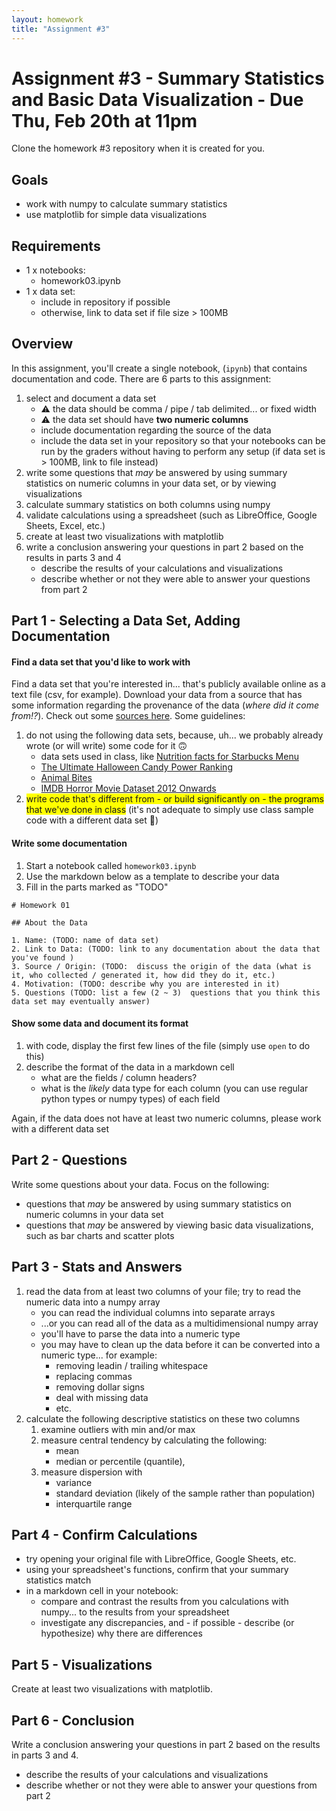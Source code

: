 ```yaml
---
layout: homework
title: "Assignment #3"
---
```

<style>
.hl {
	background-color: yellow;
}
img {
    border: 1px solid #000;
}

.warning {
    background-color: yellow;
    color: #aa1122;
    font-weight: bold;
}

.hidden {
    display: none;
}

.hintButton {
    color: #7788ff;
    cursor: pointer;
}
</style>
<script>
document.addEventListener('DOMContentLoaded', hideHints);

function hideHints(evt) {
    document.querySelectorAll('.hint').forEach((ele, i) => {
        const div = document.createElement('div');
        div.id = 'hint' + i + 'Button';
        ele.id = 'hint' + i;
        ele.classList.add('hidden');
        div.addEventListener('click', onClick);
        div.textContent = 'Show Hint';
        div.className = 'hintButton';
        ele.parentNode.insertBefore(div, ele);
    });

}

function onClick(evt) {
    const hintId = this.id.replace('Button', '');
    const hint = document.getElementById(hintId);
    hint.classList.toggle('hidden');
    this.textContent = this.textConent === 'Show Hint' ? 'Hide Hint' : 'Show Hint';
}
</script>

# Assignment #3 - Summary Statistics and Basic Data Visualization - Due Thu, Feb 20th at 11pm

Clone the homework #3 repository when it is created for you.

## Goals

* work with numpy to calculate summary statistics
* use matplotlib for simple data visualizations

## Requirements

* 1 x notebooks:
	* homework03.ipynb
* 1 x data set:
	* include in repository if possible
	* otherwise, link to data set if file size &gt; 100MB


## Overview

In this assignment, you'll create a single notebook, (`ipynb`) that contains documentation and code. There are 6 parts to this assignment:

1. select and document a data set
	* ⚠️ the data should be comma / pipe / tab delimited... or fixed width
	* ⚠️ the data set should have __two numeric columns__
	* include documentation regarding the source of the data
	* include the data set in your repository so that your notebooks can be run by the graders without having to perform any setup (if data set is &gt; 100MB, link to file instead)
2. write some questions that _may_ be answered by using summary statistics on numeric columns in your data set, or by viewing visualizations
3. calculate summary statistics on both columns using numpy
4. validate calculations using a spreadsheet (such as LibreOffice, Google Sheets, Excel, etc.)
5. create at least two visualizations with matplotlib
6. write a conclusion answering your questions in part 2 based on the results in parts 3 and 4
	* describe the results of your calculations and visualizations
	* describe whether or not they were able to answer your questions from part 2


## Part 1 - Selecting a Data Set, Adding Documentation


#### Find a data set that you'd like to work with

Find a data set that you're interested in... that's publicly available online as a text file (csv, for example). Download your data from a source that has some information regarding the provenance of the data (_where did it come from!?_). Check out some [sources here](../data-sets.html). Some guidelines:

1. do not using the following data sets, because, uh... we probably already wrote (or will write) some code for it 🙃
	* data sets used in class, like [Nutrition facts for Starbucks Menu](https://www.kaggle.com/starbucks/starbucks-menu)	
	* [The Ultimate Halloween Candy Power Ranking](https://www.kaggle.com/fivethirtyeight/the-ultimate-halloween-candy-power-ranking)
	* [Animal Bites](https://www.kaggle.com/rtatman/animal-bites)
	* [IMDB Horror Movie Dataset 2012 Onwards](https://www.kaggle.com/PromptCloudHQ/imdb-horror-movie-dataset)
2. <span class="hl">write code that's different from  - or build significantly on - the programs that we've done in class</span> (it's not adequate to simply use class sample code with a different data set 🙅)

#### Write some documentation 

1. Start a notebook called `homework03.ipynb`
2. Use the markdown below as a template to describe your data
3. Fill in the parts marked as "TODO"


```
# Homework 01

## About the Data

1. Name: (TODO: name of data set)
2. Link to Data: (TODO: link to any documentation about the data that you've found )
3. Source / Origin: (TODO:  discuss the origin of the data (what is it, who collected / generated it, how did they do it, etc.)
4. Motivation: (TODO: describe why you are interested in it) 
5. Questions (TODO: list a few (2 ~ 3)  questions that you think this data set may eventually answer)

```


#### Show some data and document its format

1. with code, display the first few lines of the file (simply use `open` to do this)
2. describe the format of the data in a markdown cell
	* what are the fields / column headers?
	* what is the _likely_ data type for each column (you can use regular python types or numpy types) of each field

Again, if the data does not have at least two numeric columns, please work with a different data set


## Part 2 - Questions

Write some questions about your data. Focus on the following:

* questions that _may_ be answered by using summary statistics on numeric columns in your data set
* questions that _may_ be answered by viewing basic data visualizations, such as bar charts and scatter plots

## Part 3 - Stats and Answers

1. read the data from at least two columns of your file; try to read the numeric data into a numpy array 
	* you can read the individual columns into separate arrays
	* ...or you can read all of the data as a multidimensional numpy array
	* you'll have to parse the data into a numeric type 
	* you may have to clean up the data before it can be converted into a numeric type... for example: 
		* removing leadin / trailing whitespace
		* replacing commas 
		* removing dollar signs
		* deal with missing data
		* etc.
2. calculate the following descriptive statistics on these two columns
	1. examine outliers with min and/or max
	2. measure central tendency by calculating the following:
		* mean
		* median or percentile (quantile), 
	3. measure dispersion with 
		* variance
		* standard deviation (likely of the sample rather than population)
		* interquartile range

## Part 4 - Confirm Calculations

* try opening your original file with LibreOffice, Google Sheets, etc. 
* using your spreadsheet's functions, confirm that your summary statistics match
* in a markdown cell in your notebook:
	* compare and contrast the results from you calculations with numpy... to the results from your spreadsheet
	* investigate any discrepancies, and - if possible - describe (or hypothesize) why there are differences 

## Part 5 - Visualizations

Create at least two visualizations with matplotlib.

## Part 6 - Conclusion

Write a conclusion answering your questions in part 2 based on the results in parts 3 and 4.

* describe the results of your calculations and visualizations
* describe whether or not they were able to answer your questions from part 2
